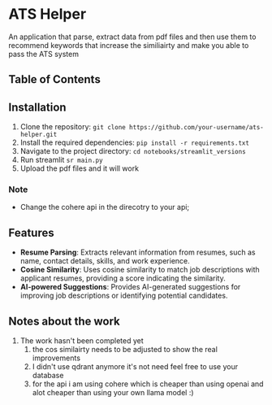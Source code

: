 # ATS Helper
An application that parse, extract data from pdf files and then use them to recommend keywords that increase the similiairty and make you able to pass the ATS system 


## Table of Contents

## Installation

1. Clone the repository: `git clone https://github.com/your-username/ats-helper.git`
2. Install the required dependencies: `pip install -r requirements.txt`
3. Navigate to the project directory: `cd notebooks/streamlit_versions`
4. Run streamlit `sr main.py` 
5. Upload the pdf files and it will work 
### Note 
- Change the cohere api in the direcotry to your api; 

## Features

- **Resume Parsing**: Extracts relevant information from resumes, such as name, contact details, skills, and work experience.
- **Cosine Similarity**: Uses cosine similarity to match job descriptions with applicant resumes, providing a score indicating the similarity.
- **AI-powered Suggestions**: Provides AI-generated suggestions for improving job descriptions or identifying potential candidates.

## Notes about the work 
1. The work hasn't been completed yet 
   1. the cos similairty needs to be adjusted to show the real improvements 
   2. I didn't use qdrant anymore it's not need feel free to use your database
   3. for the api i am using cohere which is cheaper than using openai and alot cheaper than using your own llama model :) 


